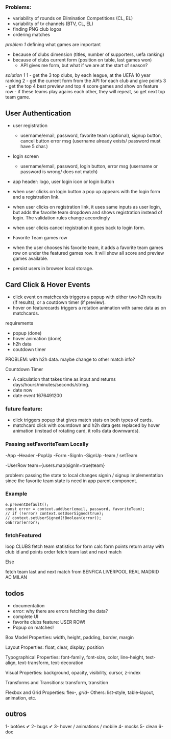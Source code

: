 ### Problems:

- variability of rounds on Elimination Competitions (CL, EL)
- variability of tv channels (BTV, CL, EL)
- finding PNG club logos
- ordering matches

_problem 1_
defining what games are important

- because of clubs dimension (titles, number of supporters, uefa ranking)
- because of clubs current form (position on table, last games won)
  - API gives me form, but what if we are at the start of season?

_solution 1_
1 - get the 3 top clubs, by each league, at the UEFA 10 year ranking
2 - get the current form from the API for each club and give points
3 - get the top 4 best preview and top 4 score games and show on feature row - if these teams play agains each other, they will repeat, so get next top team game.

## User Authentication

- user registration
  - username/email, password, favorite team (optional), signup button, cancel button error msg (username already exists/ password must have 5 char.)
- login screen
  - username/email, password, login button, error msg (username or password is wrong/ does not match)
- app header: logo, user login icon or login button
- when user clicks on login button a pop up appears with the login form and a registration link.
- when user clicks on registration link, it uses same inputs as user login, but adds the favorite team dropdown and shows registration instead of login. The validation rules change accordingly
- when user clicks cancel registration it goes back to login form.

- Favorite Team games row
- when the user chooses his favorite team, it adds a favorite team games row on under the featured games row. It will show all score and preview games available.

- persist users in browser local storage.

## Card Click & Hover Events

- click event on matchcards triggers a popup with either two h2h results (if results), or a coutdown timer (if preview).
- hover on featurecards triggers a rotation animation with same data as on matchcards.

requirements

- popup (done)
- hover animation (done)
- h2h data
- coutdown timer

PROBLEM: with h2h data. maybe change to other match info?

Countdown Timer

- A calculation that takes time as input and returns days/hours/minutes/seconds/string.
- date now
- date event 1676491200

### future feature:

- click triggers popup that gives match stats on both types of cards.
- matchcard click with countdown and h2h data gets replaced by hover animation (instead of rotating card, it rolls data downwards).

### Passing setFavoriteTeam Locally

<!-- prettier-ignore -->
-App
  -Header
    -PopUp
      -Form
        -SignIn
        -SignUp
          -team / setTeam

-UserRow team={users.map(signIn=true)team}

problem: passing the state to local changes signin / signup implementation since the favorite team state is need in app parent component.

### Example

    e.preventDefault();
    const error = context.addUser(email, password, favoriteTeam);
    // if (!error) context.setUserSigned(true);
    // context.setUserSigned(!Boolean(error));
    onError(error);

### fetchFeatured

loop CLUBS
fetch team statistics for form
calc form points
return array with club id and points
order
fetch team last and next match

Else

fetch team last and next match from BENFICA LIVERPOOL REAL MADRID AC MILAN

## todos

- documentation
- error: why there are errors fetching the data?
- complete UI
- favorite clubs feature: USER ROW!
- Popup on matches!

Box Model Properties:
width, height, padding, border, margin

Layout Properties:
float, clear, display, position

Typographical Properties:
font-family, font-size, color, line-height, text-align, text-transform, text-decoration

Visual Properties:
background, opacity, visibility, cursor, z-index

Transforms and Transitions:
transform, transition

Flexbox and Grid Properties: flex-_, grid-_
Others: list-style, table-layout, animation, etc.

## outros

1- botões ✔
2- bugs ✔
3- hover / animations / mobile
4- mocks
5- clean
6- doc

